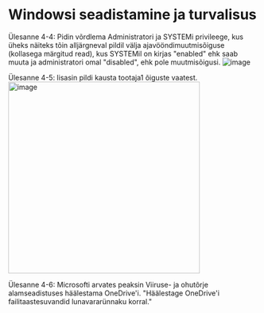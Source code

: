 # Windowsi seadistamine ja turvalisus

Ülesanne 4-4: Pidin võrdlema Administratori ja SYSTEMi privileege, kus üheks näiteks tõin alljärgneval pildil välja ajavööndimuutmisõiguse (kollasega märgitud read), kus SYSTEMil on kirjas "enabled" ehk saab muuta ja administratori omal "disabled", ehk pole muutmisõigusi.
![image](https://github.com/riikaseeba/opsys2023/assets/144622934/1e56639e-4959-4bc5-a1b2-3a87e63eabca)

Ülesanne 4-5: lisasin pildi kausta tootaja1 õiguste vaatest.
<img width="385" alt="image" src="https://github.com/riikaseeba/opsys2023/assets/144622934/af901bef-4f25-45ad-a5e0-98b3940a6961">

Ülesanne 4-6: Microsofti arvates peaksin Viiruse- ja ohutõrje alamseadistuses häälestama OneDrive'i. "Häälestage OneDrive'i failitaastesuvandid lunavararünnaku korral."
